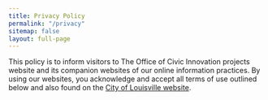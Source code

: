 ```yaml
---
title: Privacy Policy
permalink: "/privacy"
sitemap: false
layout: full-page
---
```


This policy is to inform visitors to The Office of Civic Innovation projects website and its companion websites of our online information practices. By using our websites, you acknowledge and accept all terms of use outlined below and also found on the [City of Louisville website](https://louisvilleky.gov/government/privacy-statement). 
